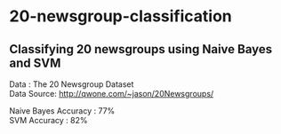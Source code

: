 # 20-newsgroup-classification
<h2> Classifying 20 newsgroups using Naive Bayes and SVM </h2>

Data : The 20 Newsgroup Dataset<br/>
Data Source: http://qwone.com/~jason/20Newsgroups/

Naive Bayes Accuracy : 77%<br/>
SVM Accuracy : 82%<br/>


